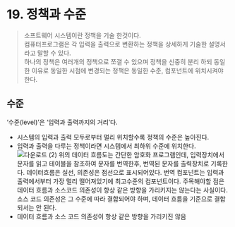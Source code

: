# 19. 정책과 수준
> 소프트웨어 시스템이란 정책을 기술 한것이다. \
> 컴퓨터프로그램은 각 입력을 출력으로 변환하는 정책을 상세하게 기술한 설명서라고 말할 수 있다. \
> 하나의 정책은 여러개의 정책으로 쪼갤 수 있으며 정책을 신중히 분리 하되 동일한 이유로 동일한 시점에 변경되는 정책은 동일한 수준, 컴포넌트에 위치시켜야한다.

## 수준
‘수준(level)’은 ‘입력과 출력까지의 거리’다. 
 - 시스템의 입력과 출력 모두로부터 멀리 위치할수록 정책의 수준은 높아진다.
 - 입력과 출력을 다루는 정책이라면 시스템에서 최하위 수준에 위치한다.
![다운로드 (2)](https://user-images.githubusercontent.com/50142323/147659147-56c4c80a-0fbd-4469-9763-6e26c52e74e6.png)
위의 데이터 흐름도는 간단한 암호화 프로그램인데, 입력장치에서 문자를 읽고 테이블을 참조하여 문자를 번역한후, 번역된 문자를 출력장치로 기록한다. 
데이터흐름은 실선, 의존성은 점선으로 표시되어있다. 
번역 컴포넌트는 입력과 출력에서부터 가장 멀리 떨어져있기에 최고수준의 컴포넌트이다. 
주목해야할 점은 데이터 흐름과 소스코드 의존성이 항상 같은 방향을 가리키지는 않는다는 사실이다. 
소스 코드 의존성은 그 수준에 따라 결합되어야 하며, 데이터 흐름을 기준으로 결합되서는 안 된다. 
 - 데이터 흐름과 소스 코드 의존성이 항상 같은 방향을 가리키진 않음

